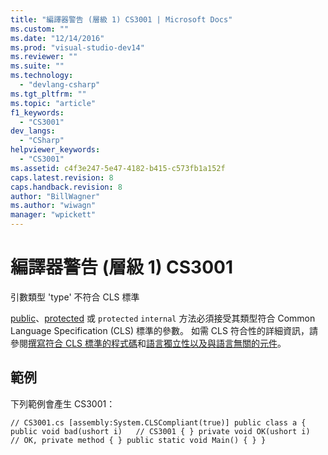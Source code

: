 ```yaml
---
title: "編譯器警告 (層級 1) CS3001 | Microsoft Docs"
ms.custom: ""
ms.date: "12/14/2016"
ms.prod: "visual-studio-dev14"
ms.reviewer: ""
ms.suite: ""
ms.technology: 
  - "devlang-csharp"
ms.tgt_pltfrm: ""
ms.topic: "article"
f1_keywords: 
  - "CS3001"
dev_langs: 
  - "CSharp"
helpviewer_keywords: 
  - "CS3001"
ms.assetid: c4f3e247-5e47-4182-b415-c573fb1a152f
caps.latest.revision: 8
caps.handback.revision: 8
author: "BillWagner"
ms.author: "wiwagn"
manager: "wpickett"
---
```

# 編譯器警告 (層級 1) CS3001
引數類型 'type' 不符合 CLS 標準  
  
 [public](/dotnet/csharp/language-reference/keywords/public)、[protected](/dotnet/csharp/language-reference/keywords/protected) 或 `protected` `internal` 方法必須接受其類型符合 Common Language Specification \(CLS\) 標準的參數。 如需 CLS 符合性的詳細資訊，請參閱[撰寫符合 CLS 標準的程式碼](http://msdn.microsoft.com/zh-tw/4c705105-69a2-4e5e-b24e-0633bc32c7f3)和[語言獨立性以及與語言無關的元件](../Topic/Language%20Independence%20and%20Language-Independent%20Components.md)。  
  
## 範例  
 下列範例會產生 CS3001：  
  
```  
// CS3001.cs [assembly:System.CLSCompliant(true)] public class a { public void bad(ushort i)   // CS3001 { } private void OK(ushort i)   // OK, private method { } public static void Main() { } }  
```